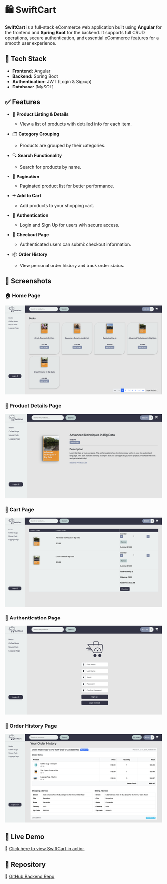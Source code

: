 # 🛍️ SwiftCart

**SwiftCart** is a full-stack eCommerce web application built using **Angular** for the frontend and **Spring Boot** for the backend. It supports full CRUD operations, secure authentication, and essential eCommerce features for a smooth user experience.

## 🚀 Tech Stack

- **Frontend:** Angular  
- **Backend:** Spring Boot  
- **Authentication:** JWT (Login & Signup)  
- **Database:** (MySQL)

## ✅ Features

- 🛒 **Product Listing & Details**  
  - View a list of products with detailed info for each item.

- 🗂️ **Category Grouping**  
  - Products are grouped by their categories.

- 🔍 **Search Functionality**  
  - Search for products by name.

- 📄 **Pagination**  
  - Paginated product list for better performance.

- ➕ **Add to Cart**  
  - Add products to your shopping cart.

- 🔐 **Authentication**  
  - Login and Sign Up for users with secure access.

- 🧾 **Checkout Page**  
  - Authenticated users can submit checkout information.

- 📦 **Order History**  
  - View personal order history and track order status.

## 📸 Screenshots

### 🏠 Home Page
![Home Page](screenshots/products-list.png)

### 📄 Product Details Page
![Product Details](screenshots/product-details.png)

### 📄 Cart Page
![Product Details](screenshots/cart.png)

### 📄 Authentication Page
![Product Details](screenshots/auth-page.png)

### 📄 Order History Page
![Product Details](screenshots/order-history.png)


## 🔗 Live Demo

🚀 [Click here to view SwiftCart in action](https://ecommerce-swift-cart-frontend.onrender.com)

## 📂 Repository

📁 [GitHub Backend Repo](https://github.com/nakqeeb/ecommerce-swift-cart-backend)
